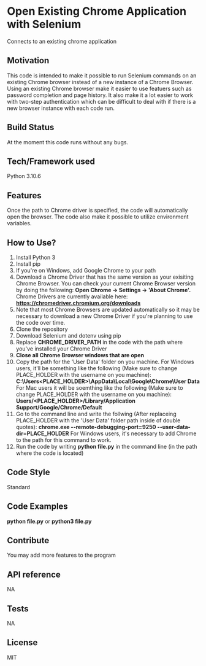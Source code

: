 # Open Existing Chrome Application with Selenium
Connects to an existing chrome application

## Motivation
This code is intended to make it possible to run Selenium commands on an existing Chrome browser instead of a new instance of a Chrome Browser. Using an existing Chrome browser make it easier to use featuers such as password completion and page history. It also make it a lot easier to work with two-step authentication which can be difficult to deal with if there is a new browser instance with each code run. 

## Build Status
At the moment this code runs without any bugs.

## Tech/Framework used
Python 3.10.6 

## Features
Once the path to Chrome driver is specified, the code will automatically open the browser. The code also make it possible to utilize environment variables. 

## How to Use?
1. Install Python 3
2. Install pip
3. If you're on Windows, add Google Chrome to your path
4. Download a Chrome Driver that has the same version as your exisiting Chrome Browser. You can check your current Chrome Browser version by doing the following: **Open Chrome -> Settings -> 'About Chrome'.** Chrome Drivers are currently available here: **https://chromedriver.chromium.org/downloads** 
5. Note that most Chrome Browsers are updated automatically so it may be necessary to download a new Chrome Driver if you're planning to use the code over time.  
6. Clone the repository
7. Download Selenium and dotenv using pip
8. Replace **CHROME_DRIVER_PATH** in the code with the path where you've installed your Chrome Driver
9. **Close all Chrome Browser windows that are open**
10. Copy the path for the 'User Data' folder on you machine. For Windows users, it'll be something like the following (Make sure to change PLACE_HOLDER with the username on you machine): **C:\Users\<PLACE_HOLDER>\AppData\Local\Google\Chrome\User Data** For Mac users it will be soemthing like the following (Make sure to change PLACE_HOLDER with the username on you machine): **Users/<PLACE_HOLDER>/Library/Application Support/Google/Chrome/Default**
11. Go to the command line and write the follwing (After replaceing PLACE_HOLDER with the 'User Data' folder path inside of double quotes): **chrome.exe --remote-debugging-port=9250 --user-data-dir=PLACE_HOLDER** For Windows users, it's necessary to add Chrome to the path for this command to work.
12. Run the code by writing **python file.py** in the command line (in the path where the code is located)

## Code Style
Standard

## Code Examples
**python file.py** or **python3 file.py**

## Contribute
You may add more features to the program

## API reference
NA

## Tests
NA

## License
MIT